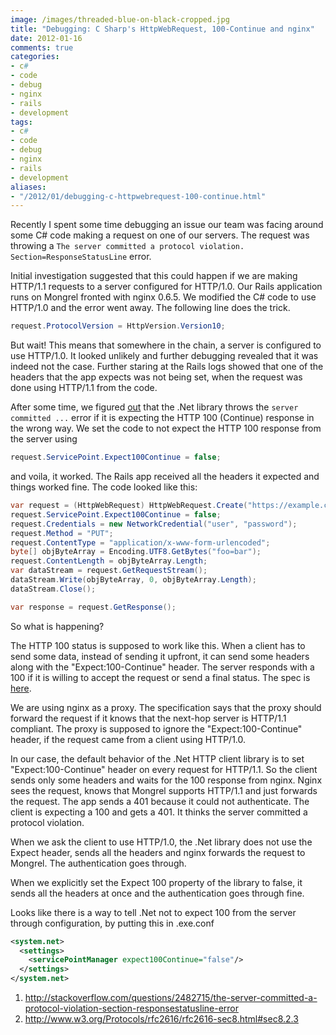 ```yaml
---
image: /images/threaded-blue-on-black-cropped.jpg
title: "Debugging: C Sharp's HttpWebRequest, 100-Continue and nginx"
date: 2012-01-16
comments: true
categories:
- c#
- code
- debug
- nginx
- rails
- development
tags:
- c#
- code
- debug
- nginx
- rails
- development
aliases:
- "/2012/01/debugging-c-httpwebrequest-100-continue.html"
---
```


Recently I spent some time debugging an issue our team was facing around some C# code making a request on one of our servers. The request was throwing a `The server committed a protocol violation. Section=ResponseStatusLine` error.

Initial investigation suggested that this could happen if we are making HTTP/1.1 requests to a server configured for HTTP/1.0. Our Rails application runs on Mongrel fronted with nginx 0.6.5. We modified the C# code to use HTTP/1.0 and the error went away. The following line does the trick.

```c#
request.ProtocolVersion = HttpVersion.Version10;
```

But wait! This means that somewhere in the chain, a server is configured to use HTTP/1.0. It looked unlikely and further debugging revealed that it was indeed not the case. Further staring at the Rails logs showed that one of the headers that the app expects was not being set, when the request was done using HTTP/1.1 from the code.

After some time, we figured <a href="http://stackoverflow.com/questions/2482715/the-server-committed-a-protocol-violation-section-responsestatusline-error">out</a> that the .Net library throws the `server committed ...` error if it is expecting the HTTP 100 (Continue) response in the wrong way. We set the code to not expect the HTTP 100 response from the server using

```c#
request.ServicePoint.Expect100Continue = false;
```

and voila, it worked. The Rails app received all the headers it expected and things worked fine. The code looked like this:

```c#
var request = (HttpWebRequest) HttpWebRequest.Create("https://example.com/foo");
request.ServicePoint.Expect100Continue = false;
request.Credentials = new NetworkCredential("user", "password");
request.Method = "PUT";
request.ContentType = "application/x-www-form-urlencoded";
byte[] objByteArray = Encoding.UTF8.GetBytes("foo=bar");
request.ContentLength = objByteArray.Length;
var dataStream = request.GetRequestStream();
dataStream.Write(objByteArray, 0, objByteArray.Length);
dataStream.Close();

var response = request.GetResponse();
```


So what is happening?

The HTTP 100 status is supposed to work like this. When a client has to send some data, instead of sending it upfront, it can send some headers along with the "Expect:100-Continue" header. The server responds with a 100 if it is willing to accept the request or send a final status. The spec is <a href="http://www.w3.org/Protocols/rfc2616/rfc2616-sec8.html#sec8.2.3">here</a>.

We are using nginx as a proxy. The specification says that the proxy should forward the request if it knows that the next-hop server is HTTP/1.1 compliant. The proxy is supposed to ignore the "Expect:100-Continue" header, if the request came from a client using HTTP/1.0.

In our case, the default behavior of the .Net HTTP client library is to set "Expect:100-Continue" header on every request for HTTP/1.1. So the client sends only some headers and waits for the 100 response from nginx. Nginx sees the request, knows that Mongrel supports HTTP/1.1 and just forwards the request. The app sends a 401 because it could not authenticate. The client is expecting a 100 and gets a 401. It thinks the server committed a protocol violation.

When we ask the client to use HTTP/1.0, the .Net library does not use the Expect header, sends all the headers and nginx forwards the request to Mongrel. The authentication goes through.

When we explicitly set the Expect 100 property of the library to false, it sends all the headers at once and the authentication goes through fine.

Looks like there is a way to tell .Net not to expect 100 from the server through configuration, by putting this in <app>.exe.conf</app>

```xml
<system.net>
  <settings>
    <servicePointManager expect100Continue="false"/>
  </settings>
</system.net>
```


1. http://stackoverflow.com/questions/2482715/the-server-committed-a-protocol-violation-section-responsestatusline-error
2. http://www.w3.org/Protocols/rfc2616/rfc2616-sec8.html#sec8.2.3
